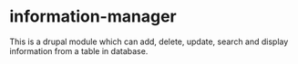 information-manager
===================

This is a drupal module which can add, delete, update, search and display information from a table in database.
